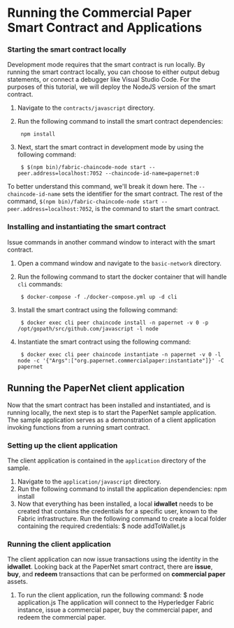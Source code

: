 # Running the Commercial Paper Smart Contract and Applications

### Starting the smart contract locally
Development mode requires that the smart contract is run locally. By running the smart contract locally, you can choose to either output debug statements, or connect a debugger like Visual Studio Code.
For the purposes of this tutorial, we will deploy the NodeJS version of the smart contract.

1. Navigate to the `contracts/javascript` directory.
2. Run the following command to install the smart contract dependencies:

        npm install
        
3. Next, start the smart contract in development mode by using the following command:

        $ $(npm bin)/fabric-chaincode-node start --peer.address=localhost:7052 --chaincode-id-name=papernet:0

To better understand this command, we'll break it down here. The `--chaincode-id-name` sets the identifier for the smart contract. The rest of the command, `$(npm bin)/fabric-chaincode-node start --peer.address=localhost:7052`, is the command to start the smart contract.

### Installing and instantiating the smart contract
Issue commands in another command window to interact with the smart contract.
1. Open a command window and navigate to the `basic-network` directory.
2. Run the following command to start the docker container that will handle `cli` commands:

        $ docker-compose -f ./docker-compose.yml up -d cli

3. Install the smart contract using the following command:

        $ docker exec cli peer chaincode install -n papernet -v 0 -p /opt/gopath/src/github.com/javascript -l node

4. Instantiate the smart contract using the following command:

        $ docker exec cli peer chaincode instantiate -n papernet -v 0 -l node -c '{"Args":["org.papernet.commercialpaper:instantiate"]}' -C papernet

## Running the PaperNet client application

Now that the smart contract has been installed and instantiated, and is running locally, the next step is to start the PaperNet sample application. The sample application serves as a demonstration of a client application invoking functions from a running smart contract.

### Setting up the client application

The client application is contained in the `application` directory of the sample.
1. Navigate to the `application/javascript` directory.
2. Run the following command to install the application dependencies:
        npm install
3. Now that everything has been installed, a local **idwallet** needs to be created that contains the credentials for a specific user, known to the Fabric infrastructure. Run the following command to create a local folder containing the required credentials:
        $ node addToWallet.js

### Running the client application

The client application can now issue transactions using the identity in the **idwallet**. Looking back at the PaperNet smart contract, there are **issue**, **buy**, and **redeem** transactions that can be performed on **commercial paper** assets.

1. To run the client application, run the following command:
        $ node application.js
    The application will connect to the Hyperledger Fabric instance, issue a commercial paper, buy the commercial paper, and redeem the commercial paper.